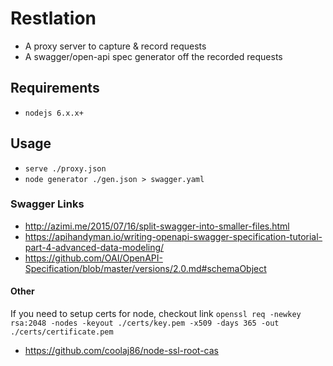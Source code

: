 # Restlation
- A proxy server to capture & record requests
- A swagger/open-api spec generator off the recorded requests


## Requirements
- `nodejs 6.x.x+`

## Usage
- `serve ./proxy.json`
- `node generator ./gen.json > swagger.yaml`

### Swagger Links
- http://azimi.me/2015/07/16/split-swagger-into-smaller-files.html
- https://apihandyman.io/writing-openapi-swagger-specification-tutorial-part-4-advanced-data-modeling/
- https://github.com/OAI/OpenAPI-Specification/blob/master/versions/2.0.md#schemaObject

#### Other
If you need to setup certs for node, checkout link
`openssl req -newkey rsa:2048 -nodes -keyout ./certs/key.pem -x509 -days 365 -out ./certs/certificate.pem`

- https://github.com/coolaj86/node-ssl-root-cas

